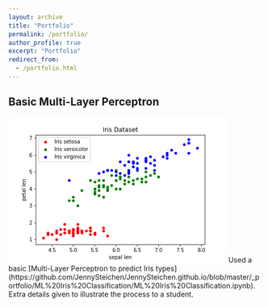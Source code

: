 ```yaml
---
layout: archive
title: "Portfolio"
permalink: /portfolio/
author_profile: true
excerpt: "Portfolio"
redirect_from: 
  - /portfolio.html
---
```


Basic Multi-Layer Perceptron
------

<img src="/images/iris_data_scatterplot.png">
Used a basic [Multi-Layer Perceptron to predict Iris types](https://github.com/JennySteichen/JennySteichen.github.io/blob/master/_portfolio/ML%20Iris%20Classification/ML%20Iris%20Classification.ipynb).  Extra details given to illustrate the process to a student.
